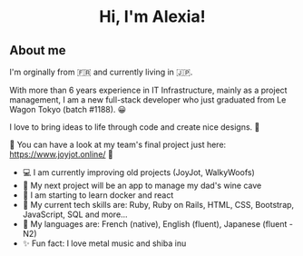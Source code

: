 <div align="center">
  <h1>Hi, I'm Alexia!</h1>
</div>

<h2>About me</h2>

I'm orginally from 🇫🇷 and currently living in 🇯🇵.

With more than 6 years experience in IT Infrastructure, mainly as a project management, 
I am a new full-stack developer who just graduated from Le Wagon Tokyo (batch #1188). 😀

I love to bring ideas to life through code and create nice designs. 💫

🌈 You can have a look at my team's final project just here: https://www.joyjot.online/ 🌈

<ul>
  <li> 💻 I am currently improving old projects (JoyJot, WalkyWoofs)</li>
  <li> 🍷 My next project will be an app to manage my dad's wine cave</li>
  <li> 🌱 I am starting to learn docker and react</li>
  <li> 🌟 My current tech skills are: Ruby, Ruby on Rails, HTML, CSS, Bootstrap, JavaScript, SQL and more...</li> 
  <li> 💬 My languages are: French (native), English (fluent), Japanese (fluent - N2)</li>
  <li> ✨ Fun fact: I love metal music and shiba inu</li>
</ul>
